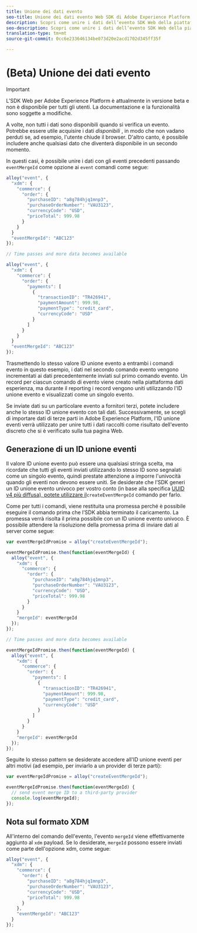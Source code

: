 ```yaml
---
title: Unione dei dati evento
seo-title: Unione dei dati evento Web SDK di Adobe Experience Platform
description: Scopri come unire i dati dell’evento SDK Web della piattaforma Experience
seo-description: Scopri come unire i dati dell’evento SDK Web della piattaforma Experience
translation-type: tm+mt
source-git-commit: 0cc6e233646134be073d20e2acd1702d345ff35f

---
```



# (Beta) Unione dei dati evento

>[!IMPORTANT]
>
>L’SDK Web per Adobe Experience Platform è attualmente in versione beta e non è disponibile per tutti gli utenti. La documentazione e la funzionalità sono soggette a modifiche.

A volte, non tutti i dati sono disponibili quando si verifica un evento. Potrebbe essere utile acquisire i dati _disponibili_ , in modo che non vadano perduti se, ad esempio, l&#39;utente chiude il browser. D&#39;altro canto, è possibile includere anche qualsiasi dato che diventerà disponibile in un secondo momento.

In questi casi, è possibile unire i dati con gli eventi precedenti passando `eventMergeId` come opzione ai `event` comandi come segue:

```javascript
alloy("event", {
  "xdm": {
    "commerce": {
      "order": {
        "purchaseID": "a8g784hjq1mnp3",
        "purchaseOrderNumber": "VAU3123",
        "currencyCode": "USD",
        "priceTotal": 999.98
      }
    }
  }
  "eventMergeId": "ABC123"
});

// Time passes and more data becomes available

alloy("event", {
  "xdm": {
    "commerce": {
      "order": {
        "payments": [
          {
            "transactionID": "TR426941",
            "paymentAmount": 999.98,
            "paymentType": "credit_card",
            "currencyCode": "USD"
          }
        ]
      }
    }
  }
  "eventMergeId": "ABC123"
});
```

Trasmettendo lo stesso valore ID unione evento a entrambi i comandi evento in questo esempio, i dati nel secondo comando evento vengono incrementati ai dati precedentemente inviati sul primo comando evento. Un record per ciascun comando di evento viene creato nella piattaforma dati esperienza, ma durante il reporting i record vengono uniti utilizzando l&#39;ID unione evento e visualizzati come un singolo evento.

Se inviate dati su un particolare evento a fornitori terzi, potete includere anche lo stesso ID unione evento con tali dati. Successivamente, se scegli di importare dati di terze parti in Adobe Experience Platform, l&#39;ID unione eventi verrà utilizzato per unire tutti i dati raccolti come risultato dell&#39;evento discreto che si è verificato sulla tua pagina Web.

## Generazione di un ID unione eventi

Il valore ID unione evento può essere una qualsiasi stringa scelta, ma ricordate che tutti gli eventi inviati utilizzando lo stesso ID sono segnalati come un singolo evento, quindi prestate attenzione a imporre l&#39;univocità quando gli eventi non devono essere uniti. Se desiderate che l’SDK generi un ID unione evento univoco per vostro conto (in base alla specifica [UUID v4 più diffusa), potete utilizzare il](https://www.ietf.org/rfc/rfc4122.txt)`createEventMergeId` comando per farlo.

Come per tutti i comandi, viene restituita una promessa perché è possibile eseguire il comando prima che l’SDK abbia terminato il caricamento. La promessa verrà risolta il prima possibile con un ID unione evento univoco. È possibile attendere la risoluzione della promessa prima di inviare dati al server come segue:

```javascript
var eventMergeIdPromise = alloy("createEventMergeId");

eventMergeIdPromise.then(function(eventMergeId) {
  alloy("event", {
    "xdm": {
      "commerce": {
        "order": {
          "purchaseID": "a8g784hjq1mnp3",
          "purchaseOrderNumber": "VAU3123",
          "currencyCode": "USD",
          "priceTotal": 999.98
        }
      }
    }
    "mergeId": eventMergeId
  });
});

// Time passes and more data becomes available

eventMergeIdPromise.then(function(eventMergeId) {
  alloy("event", {
    "xdm": {
      "commerce": {
        "order": {
          "payments": [
            {
              "transactionID": "TR426941",
              "paymentAmount": 999.98,
              "paymentType": "credit_card",
              "currencyCode": "USD"
            }
          ]
        }
      }
    }
    "mergeId": eventMergeId
  });
});
```

Seguite lo stesso pattern se desiderate accedere all&#39;ID unione eventi per altri motivi (ad esempio, per inviarlo a un provider di terze parti):

```javascript
var eventMergeIdPromise = alloy("createEventMergeId");

eventMergeIdPromise.then(function(eventMergeId) {
  // send event merge ID to a third-party provider
  console.log(eventMergeId);
});
```

## Nota sul formato XDM

All&#39;interno del comando dell&#39;evento, l&#39;evento `mergeId` viene effettivamente aggiunto al `xdm` payload.  Se lo desiderate, `mergeId` possono essere inviati come parte dell&#39;opzione xdm, come segue:

```javascript
alloy("event", {
  "xdm": {
    "commerce": {
      "order": {
        "purchaseID": "a8g784hjq1mnp3",
        "purchaseOrderNumber": "VAU3123",
        "currencyCode": "USD",
        "priceTotal": 999.98
      }
    },
    "eventMergeId": "ABC123"
  }
});
```
